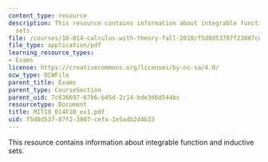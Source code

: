 ```yaml
---
content_type: resource
description: This resource contains information about integrable function and inductive
  sets.
file: /courses/18-014-calculus-with-theory-fall-2010/f5d8d53787f23807cefa1e5adb2d4b33_MIT18_014F10_ex1.pdf
file_type: application/pdf
learning_resource_types:
- Exams
license: https://creativecommons.org/licenses/by-nc-sa/4.0/
ocw_type: OCWFile
parent_title: Exams
parent_type: CourseSection
parent_uid: 7c636697-67b6-b45d-2c14-bde3d6d544bc
resourcetype: Document
title: MIT18_014F10_ex1.pdf
uid: f5d8d537-87f2-3807-cefa-1e5adb2d4b33
---
```

This resource contains information about integrable function and inductive sets.